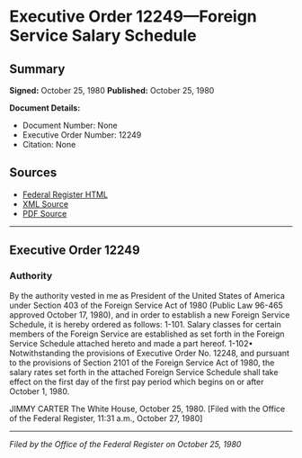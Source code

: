 # Executive Order 12249—Foreign Service Salary Schedule

## Summary

**Signed:** October 25, 1980
**Published:** October 25, 1980

**Document Details:**
- Document Number: None
- Executive Order Number: 12249
- Citation: None

## Sources
- [Federal Register HTML](https://www.presidency.ucsb.edu/documents/executive-order-12249-foreign-service-salary-schedule)
- [XML Source](None)
- [PDF Source](None)

---

## Executive Order 12249

### Authority

By the authority vested in me as President of the United States of America under Section 403 of the Foreign Service Act of 1980 (Public Law 96-465 approved October 17, 1980), and in order to establish a new Foreign Service Schedule, it is hereby ordered as follows:
1-101. Salary classes for certain members of the Foreign Service are established as set forth in the Foreign Service Schedule attached hereto and made a part hereof.
1-102• Notwithstanding the provisions of Executive Order No. 12248, and pursuant to the provisions of Section 2101 of the Foreign Service Act of 1980, the salary rates set forth in the attached Foreign Service Schedule shall take effect on the first day of the first pay period which begins on or after October 1, 1980.

JIMMY CARTER
The White House,
October 25, 1980.
[Filed with the Office of the Federal Register, 11:31 a.m., October 27, 1980]

---

*Filed by the Office of the Federal Register on October 25, 1980*
